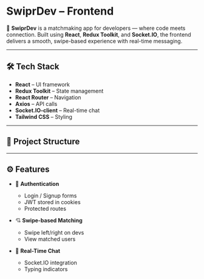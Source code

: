 # SwiprDev – Frontend

🎯 **SwiprDev** is a  matchmaking app for developers — where code meets connection. Built using **React**, **Redux Toolkit**, and **Socket.IO**, the frontend delivers a smooth, swipe-based experience with real-time messaging.

---

## 🛠 Tech Stack

- **React** – UI framework
- **Redux Toolkit** – State management
- **React Router** – Navigation
- **Axios** – API calls
- **Socket.IO-client** – Real-time chat
- **Tailwind CSS** – Styling

---

## 📁 Project Structure


---

## ⚙️ Features

- 🔐 **Authentication**
  - Login / Signup forms
  - JWT stored in cookies
  - Protected routes

- 💘 **Swipe-based Matching**
  - Swipe left/right on devs
  - View matched users

    
- 💬 **Real-Time Chat**
  - Socket.IO integration
  - Typing indicators


